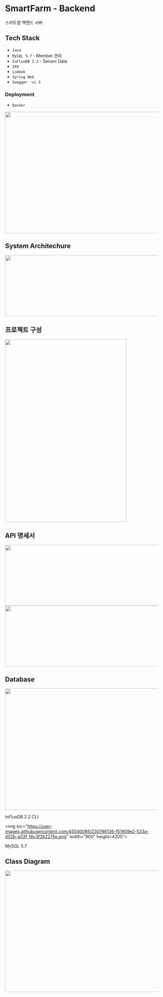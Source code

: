 # SmartFarm - Backend

스마트팜 백엔드 서버

## Tech Stack

- `Java`
- `MySQL 5.7`  - Member 관리
- `InFluxDB 2.2` - Sensor Data
- `JPA`
- `Lombok`
- `Spring Web`
- `Swagger -ui 3`

### Deployment

- `Docker`
<img src="https://user-images.githubusercontent.com/45040095/230765843-b9c6ced2-4a51-44d7-934d-cf54d3efbd26.png" width="600" height="400">

## System Architechure
<img src="https://user-images.githubusercontent.com/45040095/230765941-c81c5c9b-2817-42ba-a15d-5cb5eaba5f66.png" width="600" height="200">


## 프로젝트 구성
<img src="https://user-images.githubusercontent.com/45040095/230766018-7fc385bc-6c50-4971-b4a5-647c1aa9185f.png" width="400" height="600">

## API 명세서
<img src="https://user-images.githubusercontent.com/45040095/230766053-f11a5a9d-df21-4b66-8271-019ca3132de0.png" width="900" height="200">
<img src="https://user-images.githubusercontent.com/45040095/230766060-c044e7b7-f4a5-4235-b5bb-1eebf5e7f189.png" width="900" height="200">


## Database
<img src="https://user-images.githubusercontent.com/45040095/230766121-7534db25-1844-4d80-ba0d-cb47014e8db4.png" width="900" height="400">

InFluxDB 2.2 CLI

<img src="https://user-images.githubusercontent.com/45040095/230766136-f51909e2-533a-402b-a03f-16c3f262275e.png" width="900" height=4200">

MySQL 5.7 

## Class Diagram
<img src="https://user-images.githubusercontent.com/45040095/230766152-0d5faa8b-1c7a-4bd4-ab40-b16eea967509.png" width="900" height="400">

